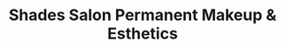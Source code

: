 ---
title: "Shades Salon Permanent Makeup & Esthetics"
url: /russellville/shades-salon-permanent-makeup-and-esthetics/
shop: beauty
---